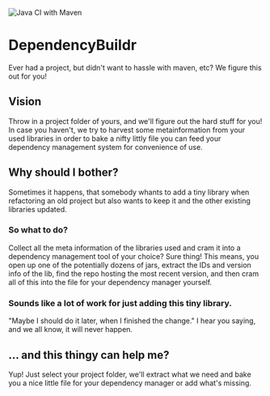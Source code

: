 ![Java CI with Maven](https://github.com/fschaupp/DependencyBuildr/workflows/Java%20CI%20with%20Maven/badge.svg?branch=master&event=push)

# DependencyBuildr
Ever had a project, but didn't want to hassle with maven, etc? 
We figure this out for you!

## Vision
Throw in a project folder of yours, and we'll figure out the hard stuff for you!
In case you haven't, we try to harvest some metainformation from your used libraries 
in order to bake a nifty littly file you can feed your dependency management system for convenience of use.

## Why should I bother?
Sometimes it happens, that somebody whants to add a tiny library when refactoring an old project
but also wants to keep it and the other existing libraries updated. 

### So what to do?
Collect all the meta information of the libraries used and 
cram it into a dependency management tool of your choice? Sure thing!
This means, you open up one of the potentially dozens of jars, extract 
the IDs and version info of the lib, find the repo hosting the most recent 
version, and then cram all of this into the file for your dependency manager yourself. 

### Sounds like a lot of work for just adding this tiny library.
"Maybe I should do it later, when I finished the change." I hear you saying, and we all know, it will never happen.

## ... and this thingy can help me?
Yup! Just select your project folder, 
we'll extract what we need and bake you a nice little file 
for your dependency manager or add what's missing.
